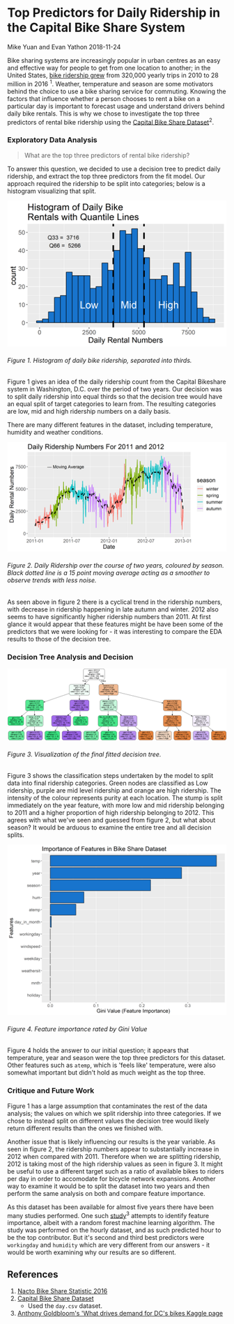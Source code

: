 Top Predictors for Daily Ridership in the Capital Bike Share System
================
Mike Yuan and Evan Yathon
2018-11-24

Bike sharing systems are increasingly popular in urban centres as an easy and effective way for people to get from one location to another; in the United States, [bike ridership grew](https://nacto.org/bike-share-statistics-2016/) from 320,000 yearly trips in 2010 to 28 million in 2016 <sup>1</sup>. Weather, temperature and season are some motivators behind the choice to use a bike sharing service for commuting. Knowing the factors that influence whether a person chooses to rent a bike on a particular day is important to forecast usage and understand drivers behind daily bike rentals. This is why we chose to investigate the top three predictors of rental bike ridership using the [Capital Bike Share Dataset](https://archive.ics.uci.edu/ml/datasets/bike+sharing+dataset)<sup>2</sup>.

### Exploratory Data Analysis

> What are the top three predictors of rental bike ridership?

To answer this question, we decided to use a decision tree to predict daily ridership, and extract the top three predictors from the fit model. Our approach required the ridership to be split into categories; below is a histogram visualizing that split.

![Figure 1](img/plot_ridership_histo.png)

###### Figure 1. Histogram of daily bike ridership, separated into thirds.

Figure 1 gives an idea of the daily ridership count from the Capital Bikeshare system in Washington, D.C. over the period of two years. Our decision was to split daily ridership into equal thirds so that the decision tree would have an equal split of target categories to learn from. The resulting categories are low, mid and high ridership numbers on a daily basis.

There are many different features in the dataset, including temperature, humidity and weather conditions.

![Figure 2](img/plot_rider_by_date.png)

###### Figure 2. Daily Ridership over the course of two years, coloured by season. Black dotted line is a 15 point moving average acting as a smoother to observe trends with less noise.

As seen above in figure 2 there is a cyclical trend in the ridership numbers, with decrease in ridership happening in late autumn and winter. 2012 also seems to have significantly higher ridership numbers than 2011. At first glance it would appear that these features might be have been some of the predictors that we were looking for - it was interesting to compare the EDA results to those of the decision tree.

### Decision Tree Analysis and Decision

![Figure 3](img/dtree.png)

###### Figure 3. Visualization of the final fitted decision tree.

Figure 3 shows the classification steps undertaken by the model to split data into final ridership categories. Green nodes are classified as Low ridership, purple are mid level ridership and orange are high ridership. The intensity of the colour represents purity at each location. The stump is split immediately on the year feature, with more low and mid ridership belonging to 2011 and a higher proportion of high ridership belonging to 2012. This agrees with what we've seen and guessed from figure 2, but what about season? It would be arduous to examine the entire tree and all decision splits.

![Figure 4](img/important_features.png)

###### Figure 4. Feature importance rated by Gini Value

Figure 4 holds the answer to our initial question; it appears that temperature, year and season were the top three predictors for this dataset. Other features such as `atemp`, which is 'feels like' temperature, were also somewhat important but didn't hold as much weight as the top three.

### Critique and Future Work

Figure 1 has a large assumption that contaminates the rest of the data analysis; the values on which we split ridership into three categories. If we chose to instead split on different values the decision tree would likely return different results than the ones we finished with.

Another issue that is likely influencing our results is the year variable. As seen in figure 2, the ridership numbers appear to substantially increase in 2012 when compared with 2011. Therefore when we are splitting ridership, 2012 is taking most of the high ridership values as seen in figure 3. It might be useful to use a different target such as a ratio of available bikes to riders per day in order to accomodate for bicycle network expansions. Another way to examine it would be to split the dataset into two years and then perform the same analysis on both and compare feature importance.

As this dataset has been available for almost five years there have been many studies performed. One such [study](https://www.kaggle.com/antgoldbloom/random-forest-benchmark/output)<sup>3</sup> attempts to identify feature importance, albeit with a random forest machine learning algorithm. The study was performed on the hourly dataset, and as such predicted hour to be the top contributor. But it's second and third best predictors were `workingday` and `humidity` which are very different from our answers - it would be worth examining why our results are so different.

References
----------

1.  [Nacto Bike Share Statistic 2016](https://nacto.org/bike-share-statistics-2016/)
2.  [Capital Bike Share Dataset](https://archive.ics.uci.edu/ml/datasets/bike+sharing+dataset)
    -   Used the `day.csv` dataset.
3.  [Anthony Goldbloom's 'What drives demand for DC's bikes Kaggle page](https://www.kaggle.com/antgoldbloom/random-forest-benchmark/output)
